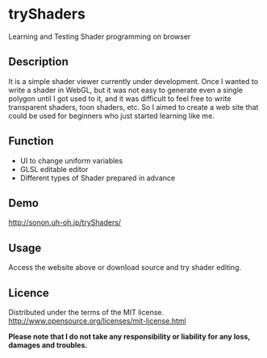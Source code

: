 # tryShaders
Learning and Testing Shader  programming on  browser

## Description
It is a simple shader viewer currently under development.
Once I wanted to write a shader in WebGL, but it was not easy to generate even a single polygon until I got used to it, and it was difficult to feel free to write transparent shaders, toon shaders, etc.
So I aimed to create a web site that could be used for beginners who just started learning like me.

## Function
* UI to change uniform variables
* GLSL editable editor
* Different types of Shader prepared in advance

## Demo
<http://sonon.uh-oh.jp/tryShaders/>

## Usage
Access the website above or download source and try shader editing.

## Licence
Distributed under the terms of the MIT license.
http://www.opensource.org/licenses/mit-license.html


**Please note that I do not take any responsibility or liability for any loss, damages and troubles.**
